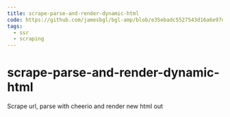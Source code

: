 ```yaml
---
title: scrape-parse-and-render-dynamic-html
code: https://github.com/jamesbgl/bgl-amp/blob/e35ebadc5527543d16a6e97d9f8a54ff9771efe5/src/post.js
tags: 
  - ssr
  - scraping
---
```


# scrape-parse-and-render-dynamic-html

Scrape url, parse with cheerio and render new html out
